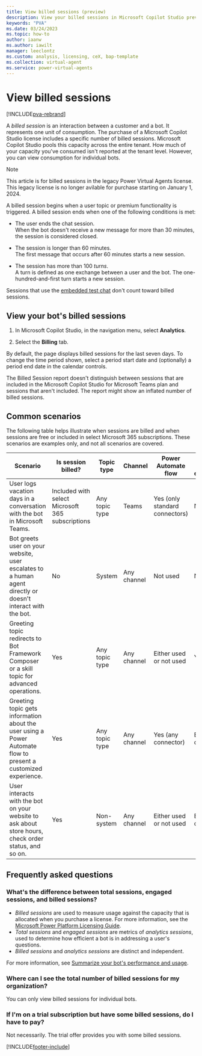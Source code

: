 ```yaml
---
title: View billed sessions (preview)
description: View your billed sessions in Microsoft Copilot Studio preview.
keywords: "PVA"
ms.date: 03/24/2023
ms.topic: how-to
author: iaanw
ms.author: iawilt
manager: leeclontz
ms.custom: analysis, licensing, ceX, bap-template
ms.collection: virtual-agent
ms.service: power-virtual-agents
---
```


# View billed sessions

[!INCLUDE[pva-rebrand](includes/pva-rebrand.md)]

A _billed session_ is an interaction between a customer and a bot. It represents one unit of consumption. The purchase of a Microsoft Copilot Studio license includes a specific number of billed sessions. Microsoft Copilot Studio pools this capacity across the entire tenant. How much of your capacity you've consumed isn't reported at the tenant level. However, you can view consumption for individual bots.

> [!NOTE]
> 
> This article is for billed sessions in the legacy Power Virtual Agents license. This legacy license is no longer avilable for purchase starting on January 1, 2024.

A billed session begins when a user topic or premium functionality is triggered. A billed session ends when one of the following conditions is met:

- The user ends the chat session.  
    When the bot doesn't receive a new message for more than 30 minutes, the session is considered closed.

- The session is longer than 60 minutes.  
    The first message that occurs after 60 minutes starts a new session.

- The session has more than 100 _turns_.  
    A turn is defined as one exchange between a user and the bot. The one-hundred-and-first turn starts a new session.

Sessions that use the [embedded test chat](authoring-test-bot.md) don't count toward billed sessions.

## View your bot's billed sessions

1. In Microsoft Copilot Studio, in the navigation menu, select **Analytics**.

1. Select the **Billing** tab.

By default, the page displays billed sessions for the last seven days. To change the time period shown, select a period start date and (optionally) a period end date in the calendar controls.

The Billed Session report doesn't distinguish between sessions that are included in the Microsoft Copilot Studio for Microsoft Teams plan and sessions that aren't included. The report might show an inflated number of billed sessions.

## Common scenarios

The following table helps illustrate when sessions are billed and when sessions are free or included in select Microsoft 365 subscriptions. These scenarios are examples only, and not all scenarios are covered.

| Scenario | Is session billed? | Topic type | Channel | Power Automate flow  | Bot Framework extensibility | Bot stored in |
| --- | --- | --- | --- | --- | --- | --- |
| User logs vacation days in a conversation with the bot in Microsoft Teams.| Included with select Microsoft 365 subscriptions | Any topic type | Teams | Yes (only standard connectors) | Not used | Dataverse for Teams |
| Bot greets user on your website, user escalates to a human agent directly or doesn't interact with the bot. | No | System  | Any channel | Not used | Not used | Any environment type |
| Greeting topic redirects to Bot Framework Composer or a skill topic for advanced operations. | Yes | Any topic type | Any channel | Either used or not used | Yes | Any environment type |
| Greeting topic gets information about the user using a Power Automate flow to present a customized experience. | Yes | Any topic type | Any channel | Yes (any connector) | Either used or not used | Any environment type |
| User interacts with the bot on your website to ask about store hours, check order status, and so on. | Yes | Non-system | Any channel | Either used or not used | Either used or not used | Dataverse |

## Frequently asked questions

### What's the difference between total sessions, engaged sessions, and billed sessions?

- _Billed sessions_ are used to measure usage against the capacity that is allocated when you purchase a license. For more information, see the [Microsoft Power Platform Licensing Guide](https://go.microsoft.com/fwlink/?linkid=2085130).
- _Total sessions_ and _engaged sessions_ are metrics of _analytics sessions_, used to determine how efficient a bot is in addressing a user's questions.
- _Billed sessions_ and _analytics sessions_ are distinct and independent.

For more information, see [Summarize your bot's performance and usage](analytics-summary.md).

### Where can I see the total number of billed sessions for my organization?

You can only view billed sessions for individual bots.

### If I'm on a trial subscription but have some billed sessions, do I have to pay?

Not necessarily. The trial offer provides you with some billed sessions.

[!INCLUDE[footer-include](includes/footer-banner.md)]
